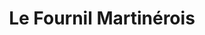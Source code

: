 ---
title: "Le Fournil Martinérois"
url: /saint-martin-dheres/le-fournil-martinerois/
shop: Bäckerei
---